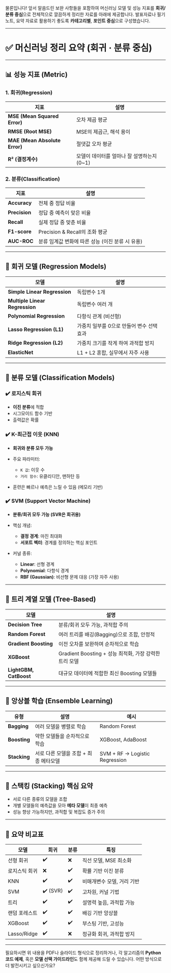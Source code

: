물론입니다! 앞서 말씀드린 보완 사항들을 포함하여 머신러닝 모델 및 성능 지표를 **회귀/분류 중심**으로 전체적으로 깔끔하게 정리한 자료를 아래에 제공합니다. 발표자료나 필기 노트, 요약 자료로 활용하기 좋도록 **카테고리별**, **포인트 중심**으로 구성했습니다.

---

# ✅ 머신러닝 정리 요약 (회귀 · 분류 중심)

---

## 📊 성능 지표 (Metric)

### 1. 회귀(Regression)

| 지표                            | 설명                          |
| ----------------------------- | --------------------------- |
| **MSE (Mean Squared Error)**  | 오차 제곱 평균                    |
| **RMSE (Root MSE)**           | MSE의 제곱근, 해석 용이             |
| **MAE (Mean Absolute Error)** | 절댓값 오차 평균                   |
| **R² (결정계수)**                 | 모델이 데이터를 얼마나 잘 설명하는지 (0\~1) |

### 2. 분류(Classification)

| 지표            | 설명                            |
| ------------- | ----------------------------- |
| **Accuracy**  | 전체 중 정답 비율                    |
| **Precision** | 정답 중 예측이 맞은 비율                |
| **Recall**    | 실제 정답 중 맞춘 비율                 |
| **F1-score**  | Precision & Recall의 조화 평균     |
| **AUC-ROC**   | 분류 임계값 변화에 따른 성능 (이진 분류 시 유용) |

---

## 🧠 회귀 모델 (Regression Models)

| 모델                             | 설명                       |
| ------------------------------ | ------------------------ |
| **Simple Linear Regression**   | 독립변수 1개                  |
| **Multiple Linear Regression** | 독립변수 여러 개                |
| **Polynomial Regression**      | 다항식 관계 (비선형)             |
| **Lasso Regression (L1)**      | 가중치 일부를 0으로 만들어 변수 선택 효과 |
| **Ridge Regression (L2)**      | 가중치 크기를 작게 하여 과적합 방지     |
| **ElasticNet**                 | L1 + L2 혼합, 실무에서 자주 사용   |

---

## 🔎 분류 모델 (Classification Models)

### ✔️ 로지스틱 회귀

* **이진 분류**에 적합
* 시그모이드 함수 기반
* 출력값은 확률

### ✔️ K-최근접 이웃 (KNN)

* **회귀와 분류 모두 가능**
* 주요 파라미터:

  * `K 값`: 이웃 수
  * `거리 함수`: 유클리디안, 맨하탄 등
* 훈련은 빠르나 예측은 느릴 수 있음 (메모리 기반)

### ✔️ SVM (Support Vector Machine)

* **분류/회귀 모두 가능 (SVR은 회귀용)**
* 핵심 개념:

  * **결정 경계**: 마진 최대화
  * **서포트 벡터**: 경계를 정의하는 핵심 포인트
* 커널 종류:

  * **Linear**: 선형 경계
  * **Polynomial**: 다항식 경계
  * **RBF (Gaussian)**: 비선형 문제 대응 (가장 자주 사용)

---

## 🌲 트리 계열 모델 (Tree-Based)

| 모델                     | 설명                                       |
| ---------------------- | ---------------------------------------- |
| **Decision Tree**      | 분류/회귀 모두 가능, 과적합 주의                      |
| **Random Forest**      | 여러 트리를 배깅(Bagging)으로 조합, 안정적             |
| **Gradient Boosting**  | 이전 오차를 보완하며 순차적으로 학습                     |
| **XGBoost**            | Gradient Boosting + 성능 최적화, 가장 강력한 트리 모델 |
| **LightGBM, CatBoost** | 대규모 데이터에 적합한 최신 Boosting 모델들             |

---

## 🤖 앙상블 학습 (Ensemble Learning)

| 유형           | 설명                     | 예시                             |
| ------------ | ---------------------- | ------------------------------ |
| **Bagging**  | 여러 모델을 병렬로 학습          | Random Forest                  |
| **Boosting** | 약한 모델들을 순차적으로 학습       | XGBoost, AdaBoost              |
| **Stacking** | 서로 다른 모델을 조합 + 최종 메타모델 | SVM + RF → Logistic Regression |

---

## 🧩 스택킹 (Stacking) 핵심 요약

* 서로 다른 종류의 모델을 조합
* 개별 모델들의 예측값을 모아 **메타 모델**이 최종 예측
* 성능 향상 가능하지만, 과적합 및 복잡도 증가 주의

---

## 📘 요약 비교표

| 모델          | 회귀       | 분류 | 특징              |
| ----------- | -------- | -- | --------------- |
| 선형 회귀       | ✔️       | ❌  | 직선 모델, MSE 최소화  |
| 로지스틱 회귀     | ❌        | ✔️ | 확률 기반 이진 분류     |
| KNN         | ✔️       | ✔️ | 비매개변수 모델, 거리 기반 |
| SVM         | ✔️ (SVR) | ✔️ | 고차원, 커널 기법      |
| 트리          | ✔️       | ✔️ | 설명력 높음, 과적합 가능  |
| 랜덤 포레스트     | ✔️       | ✔️ | 배깅 기반 앙상블       |
| XGBoost     | ✔️       | ✔️ | 부스팅 기반, 고성능     |
| Lasso/Ridge | ✔️       | ❌  | 정규화 회귀, 과적합 방지  |

---

필요하시면 위 내용을 PDF나 슬라이드 형식으로 정리하거나, 각 알고리즘의 **Python 코드 예제**, 혹은 **모델 선택 가이드라인**도 함께 제공해 드릴 수 있습니다. 어떤 방식으로 더 발전시키고 싶으신가요?
